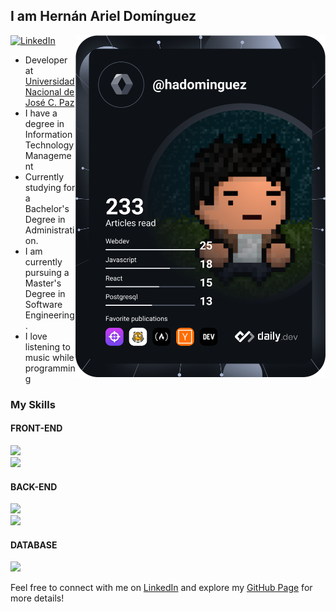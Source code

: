 ## I am Hernán Ariel Domínguez
<div align="left">
  <a href="https://app.daily.dev/hadominguez">
    <img src="https://github.com/hadominguez/hadominguez/blob/main/devcard.svg" width="400" align="right" alt="Domínguez Hernán's Dev Card"/>
  </a>
  
  <a href="https://www.linkedin.com/in/hadominguez/">
    <img
      src="https://img.shields.io/static/v1?logo=linkedin&style=flat-square&color=0e76a8&label=LinkedIn&message=Hern%C3%A1n%20Dom%C3%ADnguez"
      alt="LinkedIn"
    />
  </a>
</div>

- Developer at [Universidad Nacional de José C. Paz](https://unpaz.edu.ar/)
- I have a degree in Information Technology Management
- Currently studying for a Bachelor's Degree in Administration.
- I am currently pursuing a Master's Degree in Software Engineering.
- I love listening to music while programming

### My Skills

#### FRONT-END
<p align="left">
  <a href="https://skillicons.dev">
    <img src="https://skillicons.dev/icons?i=html,css,js" />
  </a>
  <br>
  <a href="https://skillicons.dev">
    <img src="https://skillicons.dev/icons?i=react,vue,angular" />
  </a>
</p>

#### BACK-END
<p align="left">
  <a href="https://skillicons.dev">
    <img src="https://skillicons.dev/icons?i=php,ts,cs,py" />
  </a>
  <br>
  <a href="https://skillicons.dev">
    <img src="https://skillicons.dev/icons?i=symfony,laravel,nextjs,nodejs,dotnet,django" />
  </a>
</p>

#### DATABASE
<p align="left">
  <a href="https://skillicons.dev">
    <img src="https://skillicons.dev/icons?i=postgres,mysql,mongodb" />
  </a>
</p>

Feel free to connect with me on [LinkedIn](https://www.linkedin.com/in/hadominguez/) and explore my [GitHub Page](https://hadominguez.github.io/) for more details!
